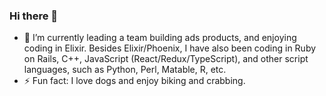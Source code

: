 ### Hi there 👋

- 🔭 I’m currently leading a team building ads products, and enjoying coding in Elixir. Besides Elixir/Phoenix, I have also been coding in Ruby on Rails, C++, JavaScript (React/Redux/TypeScript), and other script languages, such as Python, Perl, Matable, R, etc. 
- ⚡ Fun fact: I love dogs and enjoy biking and crabbing. 

<!--
**jingtaoCoding/jingtaoCoding** is a ✨ _special_ ✨ repository because its `README.md` (this file) appears on your GitHub profile.

Here are some ideas to get you started:

- 🔭 I’m currently working on ...
- 🌱 I’m currently learning ...
- 👯 I’m looking to collaborate on ...
- 🤔 I’m looking for help with ...
- 💬 Ask me about ...
- 📫 How to reach me: ...
- 😄 Pronouns: ...
- ⚡ Fun fact: ...
-->
